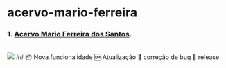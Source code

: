 # acervo-mario-ferreira



### 1. [Acervo Mario Ferreira dos Santos](https://acervomarioferreira.com.br).
<br>
<img src="imagens/captura-de-tela-de-2022-06.png">
##
📦 Nova funcionalidade
🆙 Atualização
💓 correção de bug
🏁 release
